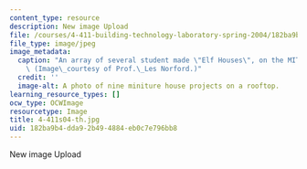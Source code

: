 ```yaml
---
content_type: resource
description: New image Upload
file: /courses/4-411-building-technology-laboratory-spring-2004/182ba9b4dda92b494884eb0c7e796bb8_4-411s04-th.jpg
file_type: image/jpeg
image_metadata:
  caption: "An array of several student made \"Elf Houses\", on the MIT rooftops.\
    \ (Image\_courtesy of Prof.\_Les Norford.)"
  credit: ''
  image-alt: A photo of nine miniture house projects on a rooftop.
learning_resource_types: []
ocw_type: OCWImage
resourcetype: Image
title: 4-411s04-th.jpg
uid: 182ba9b4-dda9-2b49-4884-eb0c7e796bb8
---
```

New image Upload

